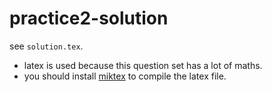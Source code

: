 # practice2-solution

see ``solution.tex``. 

* latex is used because this question set has a lot of maths. 
* you should install [miktex](https://miktex.org/download) to compile the latex file.